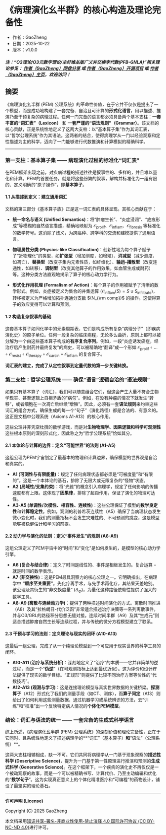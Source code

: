# 《病理演化幺半群》的核心构造及理论完备性

- 作者：GaoZheng
- 日期：2025-10-22
- 版本：v1.0.0

#### ***注：“O3理论/O3元数学理论/主纤维丛版广义非交换李代数(PFB-GNLA)”相关理论参见： [作者（GaoZheng）网盘分享](https://drive.google.com/drive/folders/1lrgVtvhEq8cNal0Aa0AjeCNQaRA8WERu?usp=sharing) 或 [作者（GaoZheng）开源项目](https://github.com/CTaiDeng/open_meta_mathematical_theory) 或 [作者（GaoZheng）主页](https://mymetamathematics.blogspot.com)，欢迎访问！***

## 摘要
《病理演化幺半群 (PEM) 公理系统》的革命性价值，在于它并不仅仅是提出了一个模型，而是成功地构建了一套完备、自洽且可计算的**形式化语言**，用以描述、推演乃至干预复杂的病理过程。任何一门完备的语言都必须具备两个基本支柱：**一套丰富的“词汇表”（Lexicon）** 和 **一套严谨的“语法规则”（Grammar）**。该文档的核心贡献，正是系统性地定义了这两大支柱：以“基本算子集”作为其词汇表，以“哲学公理系统”作为其语法。这两者的结合，使得病理学从一门以经验观察和定性描述为主的科学，迈向了一门能够进行代数推演和计算模拟的精确科学。

---

### 第一支柱：基本算子集 —— 病理演化过程的标准化“词汇表”

在PEM框架出现之前，对疾病过程的描述往往是叙事性的、多样的，并且难以量化和计算。PEM的首要任务，就是将这些纷繁的叙事，解构并标准化为一组有限的、定义明确的“原子操作”，即**基本算子**。

#### **1.1 从描述到定义：建立通用词汇**

文档的第三部分《基本算子族》正是这一词汇表的具体呈现。其核心贡献在于：

*   **统一命名与语义 (Unified Semantics)**：将“肿瘤生长”、“炎症浸润”、“疤痕形成”等模糊的自然语言描述，精确地映射为 $\mathcal O_{\text{prolif}}$、$\mathcal O_{\text{inflam}}$、$\mathcal O_{\text{fibrosis}}$ 等标准化的数学符号。这消除了歧义，为跨癌种、跨学科的交流和建模提供了通用语言。

*   **物理属性分类 (Physics-like Classification)**：创新性地为每个算子赋予了“近物理化”的类型，如**扩张型**（增加测度，如增殖）、**消减型**（减少测度，如凋亡）、**替换型**（改变子集内元素性质，如纤维化）、**输运-播散型**（改变连通性，如转移）、**调制型**（改变其他算子的作用效果，如血管生成或耐药）等。这种分类方法直观地揭示了算子的核心动力学行为。

*   **形式化作用机理 (Formalism of Action)**：每个算子的作用被赋予了清晰的数学形式。例如，炎症被定义为集合的并集运算 $(\mathcal O_{\text{inflam}}(S)=S\cup S_{\text{infiltrate}})$，转移被定义为严格增加拓扑连通分支数 $(N_{\rm comp})$ 的操作。这使得算子的效应变得可以计算和预测。

#### **1.2 构造复杂叙事的基础**

这套基本算子如同化学中的元素周期表，它们是构成所有复杂“病理分子”（即疾病演化史）的原子单位。任何一段复杂的临床病程，无论多么曲折，原则上都可以被分解为一个由这些基本算子构成的**有序复合序列**。例如，一段“炎症诱发癌症，经治疗后产生耐药并最终复发”的病史，可以被精确地“翻译”成一个形如 $\mathcal O_{\text{prolif}} \circ \dots \circ \mathcal O_{\text{resist}} \circ \mathcal O_{\text{therapy}} \circ \mathcal O_{\text{carcin}} \circ \mathcal O_{\text{inflam}}$ 的复合算子。

**词汇表的建立，完成了从定性叙事到定量代数的第一步关键转换。**

### 第二支柱：哲学公理系统 —— 确保“语言”逻辑自洽的“语法规则”

如果只有基本算子（词汇），我们可以随意组合它们，但这会产生大量不符合生物学现实、甚至逻辑上自相矛盾的“病句”。例如，在没有肿瘤的情况下就发生“转移”，或者细胞在一次凋亡后继续“增殖”。因此，必须有一套**语法规则**来约束这些词汇的组合方式，确保生成的每一个“句子”（演化路径）都是合法的、有意义的。这正是文档中公理系统（Axioms A1-A13）的核心作用。

这些公理并非凭空杜撰的数学游戏，而是对**生物物理学、因果逻辑和科学可观测性**这些根本原则的深刻形式化，因此称之为“哲学公理系统”恰如其分。

#### **2.1 本体论与计算的边界：定义“可能世界”的法则 (A1-A5)**

这组公理为PEM宇宙划定了最基本的物理和计算边界，确保模型的世界观是自洽和真实的。

*   **A1 (可测性与有限能量)**：规定了任何病理状态都必须是“可被度量”和“有限的”。这是一个本体论的基石，排除了无限大或无限复杂的“怪物”状态。
*   **A2 (局域性/支集约束)**：将“光锥”的概念引入病理学，规定了任何影响的传播速度都有上限。这体现了**因果律**，排除了超距作用，保证了演化的物理可达性。
*   **A3-A5 (单调性/次模性、相容性、连续性)**：这些公理保证了模型的**数学良定性**和**计算稳定性**。例如，观测的利普希茨连续性（A5）确保了当病理状态发生微小变化时，我们的测量指标不会发生灾难性的、不可预测的跳变，这是模型能够被稳健估计和学习的前提。

#### **2.2 动力学与演化的法则：定义“事件发生”的规则 (A6-A9)**

这组公理定义了PEM宇宙中的“时间”和“变化”是如何发生的，是模型的核心动力学引擎。

*   **A6 (复合与结合律)**：定义了时间是线性的、事件是相继发生的。复合运算 `∘` 就是时间的数学表示。
*   **A7 (非交换性)**：这是PEM最具洞察力的核心公理之一。它明确指出，在病理学中 **“顺序至关重要”**。先化疗再手术，与先手术再化疗，其结果天差地别。该公理及其衍生的“非交换度量” $(\Delta_{\Phi})$，为量化这种路径依赖性提供了强大的数学工具。
*   **A8-A9 (离散与连续动力学)**：提供了两种描述时间演化的方式。离散时间推进（A8）及其“拉格朗日-代价泛函”非常适合描述治疗决策等一系列离散事件，并与O3/GRL的路径积分思想无缝对接。连续时间半群（A9）及其“生成元”则适合描述肿瘤自然生长等连续过程，并与传统的微分方程模型建立了联系。

#### **2.3 干预与学习的法则：定义理论与现实的闭环 (A10-A13)**

这最后一组公理，完成了从一个纯理论模型到一个可应用于现实世界的科学工具的闭环。

*   **A10-A11 (治疗与系统分析)**：深刻地定义了“治疗”的本质——它并非简单的逆过程，而是一个“**伪逆**”（在可观测指标上达到最优近似）。这为评价和设计疗法提供了现实的数学目标。“正规形”则提供了比较不同治疗方案等价性的“代数技巧”。
*   **A12-A13 (观测与学习)**：这是连接理论模型与真实世界数据的关键桥梁。**探测算子**（A12）形式化了我们的测量手段（如CT、测序），而**算子同定**（A13）则给出了如何利用这些测量数据，通过机器学习或系统辨识的方法，去“训练”和“校准”出一个反映特定病人情况的**个体化PEM模型**。

### 结论：词汇与语法的统一 —— 一套完备的生成式科学语言

综上所述，《病理演化幺半群 (PEM) 公理系统》的深刻价值和理论完备性，正在于它同时、且系统性地定义了描述病理学的**“词汇”（基本算子）**和**“语法”（公理系统）**。

这两大支柱相辅相成，缺一不可。它们共同将病理学从一门基于现象观察的**描述性科学 (Descriptive Science)**，提升为一门基于第一性原理进行推演和预测的**生成式科学 (Generative Science)**。在这个框架下，一个疾病的演化史不再仅仅是一个被动观察的故事，而是一个可以被精确书写、计算代价、乃至主动编辑和优化的“**数学句子**”。这为实现真正意义上的个体化精准医疗和“可编程”的药物设计，铺设了最坚实的理论基石。

---

**许可声明 (License)**

Copyright (C) 2025 GaoZheng

本文档采用[知识共享-署名-非商业性使用-禁止演绎 4.0 国际许可协议 (CC BY-NC-ND 4.0)](https://creativecommons.org/licenses/by-nc-nd/4.0/deed.zh-Hans)进行许可。

